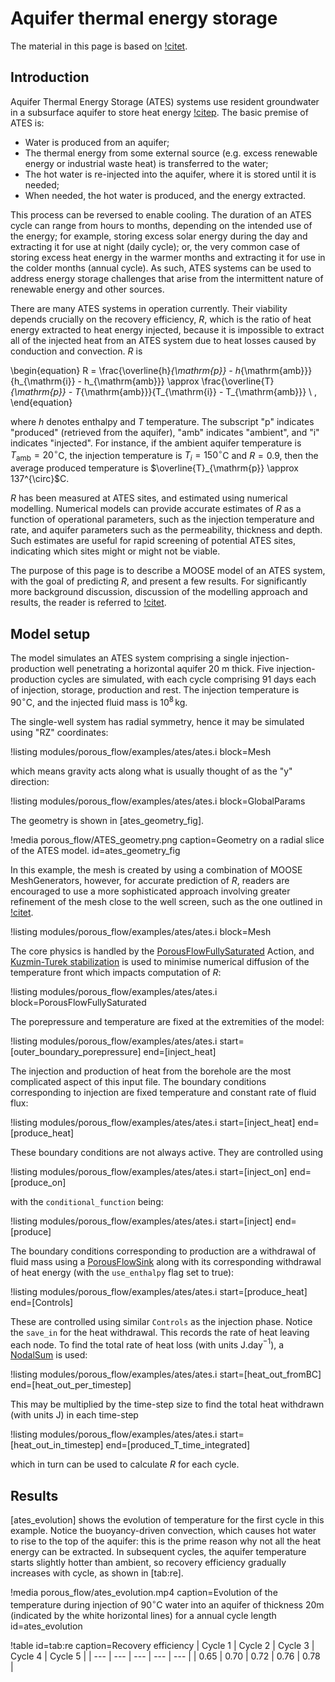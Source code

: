 # Aquifer thermal energy storage

The material in this page is based on [!citet](sheldon2021).

## Introduction

Aquifer Thermal Energy Storage (ATES) systems use resident groundwater in a subsurface aquifer to store heat energy [!citep](fleuchaus2018).  The basic premise of ATES is:

- Water is produced from an aquifer;
- The thermal energy from some external source (e.g. excess renewable energy or industrial waste heat) is transferred to the water;
- The hot water is re-injected into the aquifer, where it is stored until it is needed;
- When needed, the hot water is produced, and the energy extracted.

This process can be reversed to enable cooling. The duration of an ATES cycle can range from hours to months, depending on the intended use of the energy; for example, storing excess solar energy during the day and extracting it for use at night (daily cycle); or, the very common case of storing excess heat energy in the warmer months and extracting it for use in the colder months (annual cycle). As such, ATES systems can be used to address energy storage challenges that arise from the intermittent nature of renewable energy and other sources.

There are many ATES systems in operation currently.  Their viability depends crucially on the recovery efficiency, $R$, which is the ratio of heat energy extracted to heat energy injected, because it is impossible to extract all of the injected heat from an ATES system due to heat losses caused by conduction and convection.  $R$ is

\begin{equation}
R = \frac{\overline{h}_{\mathrm{p}} - h_{\mathrm{amb}}}{h_{\mathrm{i}} - h_{\mathrm{amb}}}
      \approx \frac{\overline{T}_{\mathrm{p}} - T_{\mathrm{amb}}}{T_{\mathrm{i}} - T_{\mathrm{amb}}} \ ,
\end{equation}

where $h$ denotes enthalpy and $T$ temperature.  The subscript "p" indicates "produced" (retrieved from the aquifer), "amb" indicates "ambient", and "i" indicates "injected".  For instance, if the ambient aquifer temperature is $T_{\mathrm{amb}} = 20^{\circ}$C, the injection temperature is $T_{i} = 150^{\circ}$C and $R=0.9$, then the average produced temperature is $\overline{T}_{\mathrm{p}} \approx 137^{\circ}$C.

$R$ has been measured at ATES sites, and estimated using numerical modelling.  Numerical models can provide accurate estimates of $R$ as a function of operational parameters, such as the injection temperature and rate, and aquifer parameters such as the permeability, thickness and depth.  Such estimates are useful for rapid screening of potential ATES sites, indicating which sites might or might not be viable.

The purpose of this page is to describe a MOOSE model of an ATES system, with the goal of predicting $R$, and present a few results.  For significantly more background discussion, discussion of the modelling approach and results, the reader is referred to [!citet](sheldon2021).

## Model setup

The model simulates an ATES system comprising a single injection-production well penetrating a horizontal aquifer 20 m thick. Five injection-production cycles are simulated, with each cycle comprising 91 days each of injection, storage, production and rest. The injection temperature is 90$^{\circ}\mathrm{C}$, and the injected fluid mass is 10$^8\,$kg.

The single-well system has radial symmetry, hence it may be simulated using "RZ" coordinates:

!listing modules/porous_flow/examples/ates/ates.i block=Mesh

which means gravity acts along what is usually thought of as the "y" direction:

!listing modules/porous_flow/examples/ates/ates.i block=GlobalParams

The geometry is shown in [ates_geometry_fig].

!media porous_flow/ATES_geometry.png caption=Geometry on a radial slice of the ATES model.  id=ates_geometry_fig

In this example, the mesh is created by using a combination of MOOSE MeshGenerators, however, for accurate prediction of $R$, readers are encouraged to use a more sophisticated approach involving greater refinement of the mesh close to the well screen, such as the one outlined in [!citet](sheldon2021).

!listing modules/porous_flow/examples/ates/ates.i block=Mesh

The core physics is handled by the [PorousFlowFullySaturated](PorousFlowFullySaturated.md) Action, and [Kuzmin-Turek stabilization](kt.md) is used to minimise numerical diffusion of the temperature front which impacts computation of $R$:

!listing modules/porous_flow/examples/ates/ates.i block=PorousFlowFullySaturated

The porepressure and temperature are fixed at the extremities of the model:

!listing modules/porous_flow/examples/ates/ates.i start=[outer_boundary_porepressure] end=[inject_heat]

The injection and production of heat from the borehole are the most complicated aspect of this input file.  The boundary conditions corresponding to injection are fixed temperature and constant rate of fluid flux:

!listing modules/porous_flow/examples/ates/ates.i start=[inject_heat] end=[produce_heat]

These boundary conditions are not always active.  They are controlled using

!listing modules/porous_flow/examples/ates/ates.i start=[inject_on] end=[produce_on]

with the `conditional_function` being:

!listing modules/porous_flow/examples/ates/ates.i start=[inject] end=[produce]

The boundary conditions corresponding to production are a withdrawal of fluid mass using a [PorousFlowSink](sinks.md) along with its corresponding withdrawal of heat energy (with the `use_enthalpy` flag set to true):

!listing modules/porous_flow/examples/ates/ates.i start=[produce_heat] end=[Controls]

These are controlled using similar `Controls` as the injection phase.  Notice the `save_in` for the heat withdrawal.  This records the rate of heat leaving each node.  To find the total rate of heat loss (with units J.day$^{-1}$), a [NodalSum](NodalSum.md) is used:

!listing modules/porous_flow/examples/ates/ates.i start=[heat_out_fromBC] end=[heat_out_per_timestep]

This may be multiplied by the time-step size to find the total heat withdrawn (with units J) in each time-step

!listing modules/porous_flow/examples/ates/ates.i start=[heat_out_in_timestep] end=[produced_T_time_integrated]

which in turn can be used to calculate $R$ for each cycle.

## Results

[ates_evolution] shows the evolution of temperature for the first cycle in this example.  Notice the buoyancy-driven convection, which causes hot water to rise to the top of the aquifer: this is the prime reason why not all the heat energy can be extracted.  In subsequent cycles, the aquifer temperature starts slightly hotter than ambient, so recovery efficiency gradually increases with cycle, as shown in [tab:re].

!media porous_flow/ates_evolution.mp4 caption=Evolution of the temperature during injection of 90$^{\circ}$C water into an aquifer of thickness 20m (indicated by the white horizontal lines) for a annual cycle length id=ates_evolution

!table id=tab:re caption=Recovery efficiency
| Cycle 1 | Cycle 2 | Cycle 3 | Cycle 4 | Cycle 5 |
| --- | --- | --- | --- | --- |
| 0.65 | 0.70 | 0.72 | 0.76 | 0.78 |
